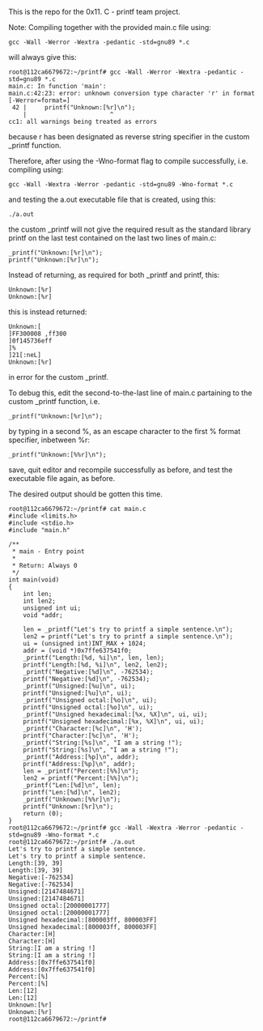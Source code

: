 This is the repo for the 0x11. C - printf team project.



Note:
Compiling together with the provided main.c file using:

	gcc -Wall -Werror -Wextra -pedantic -std=gnu89 *.c

will always give this:

	root@112ca6679672:~/printf# gcc -Wall -Werror -Wextra -pedantic -std=gnu89 *.c
	main.c: In function 'main':
	main.c:42:23: error: unknown conversion type character 'r' in format [-Werror=format=]
  	 42 |     printf("Unknown:[%r]\n");
  	    |                       ^
	cc1: all warnings being treated as errors

because r has been designated as reverse string specifier in the custom _printf function.


Therefore, after using the -Wno-format flag to compile successfully, i.e. compiling using:

	gcc -Wall -Wextra -Werror -pedantic -std=gnu89 -Wno-format *.c

and testing the a.out executable file that is created, using this:

	./a.out

the custom _printf will not give the required result as the standard library printf on the last test contained on the last two lines of main.c:

	_printf("Unknown:[%r]\n");
	printf("Unknown:[%r]\n");


Instead of returning, as required for both _printf and printf, this:

	Unknown:[%r]
	Unknown:[%r]

this is instead returned:

	Unknown:[
	]FF300008 ,ff300
	]0f145736eff
	]%
	]21[:neL]
	Unknown:[%r]	

in error for the custom _printf.


To debug this,
edit the second-to-the-last line of main.c partaining to the custom _printf function, i.e.

	_printf("Unknown:[%r]\n");

by typing in a second  %, as an escape character to the first % format specifier, inbetween %r:

	_printf("Unknown:[%%r]\n");

save, quit editor and recompile successfully as before, and test the executable file again, as before.

The desired output should be gotten this time.


	root@112ca6679672:~/printf# cat main.c
	#include <limits.h>
	#include <stdio.h>
	#include "main.h"

	/**
	 * main - Entry point
	 *
	 * Return: Always 0
	 */
	int main(void)
	{
	    int len;
	    int len2;
	    unsigned int ui;
	    void *addr;

	    len = _printf("Let's try to printf a simple sentence.\n");
	    len2 = printf("Let's try to printf a simple sentence.\n");
	    ui = (unsigned int)INT_MAX + 1024;
	    addr = (void *)0x7ffe637541f0;
	    _printf("Length:[%d, %i]\n", len, len);
	    printf("Length:[%d, %i]\n", len2, len2);
	    _printf("Negative:[%d]\n", -762534);
	    printf("Negative:[%d]\n", -762534);
	    _printf("Unsigned:[%u]\n", ui);
	    printf("Unsigned:[%u]\n", ui);
	    _printf("Unsigned octal:[%o]\n", ui);
	    printf("Unsigned octal:[%o]\n", ui);
	    _printf("Unsigned hexadecimal:[%x, %X]\n", ui, ui);
	    printf("Unsigned hexadecimal:[%x, %X]\n", ui, ui);
	    _printf("Character:[%c]\n", 'H');
	    printf("Character:[%c]\n", 'H');
	    _printf("String:[%s]\n", "I am a string !");
	    printf("String:[%s]\n", "I am a string !");
	    _printf("Address:[%p]\n", addr);
	    printf("Address:[%p]\n", addr);
	    len = _printf("Percent:[%%]\n");
	    len2 = printf("Percent:[%%]\n");
	    _printf("Len:[%d]\n", len);
	    printf("Len:[%d]\n", len2);
	    _printf("Unknown:[%%r]\n");
	    printf("Unknown:[%r]\n");
	    return (0);
	}	 
	root@112ca6679672:~/printf# gcc -Wall -Wextra -Werror -pedantic -std=gnu89 -Wno-format *.c
	root@112ca6679672:~/printf# ./a.out
	Let's try to printf a simple sentence.
	Let's try to printf a simple sentence.
	Length:[39, 39]
	Length:[39, 39]
	Negative:[-762534]
	Negative:[-762534]
	Unsigned:[2147484671]
	Unsigned:[2147484671]
	Unsigned octal:[20000001777]
	Unsigned octal:[20000001777]
	Unsigned hexadecimal:[800003ff, 800003FF]
	Unsigned hexadecimal:[800003ff, 800003FF]
	Character:[H]
	Character:[H]
	String:[I am a string !]
	String:[I am a string !]
	Address:[0x7ffe637541f0]
	Address:[0x7ffe637541f0]
	Percent:[%]
	Percent:[%]
	Len:[12]
	Len:[12]
	Unknown:[%r]
	Unknown:[%r]
	root@112ca6679672:~/printf# 

